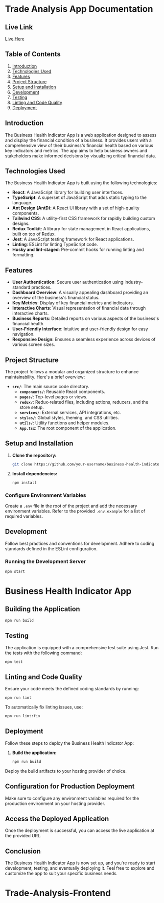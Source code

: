 # Trade Analysis App Documentation

## Live Link

[Live Here](https://musical-croissant-f581b6.netlify.app/)

## Table of Contents

1. [Introduction](#introduction)
2. [Technologies Used](#technologies-used)
3. [Features](#features)
4. [Project Structure](#project-structure)
5. [Setup and Installation](#setup-and-installation)
6. [Development](#development)
7. [Testing](#testing)
8. [Linting and Code Quality](#linting-and-code-quality)
9. [Deployment](#deployment)


## Introduction

The Business Health Indicator App is a web application designed to assess and display the financial condition of a business. It provides users with a comprehensive view of their business's financial health based on various key indicators and metrics. The app aims to help business owners and stakeholders make informed decisions by visualizing critical financial data.

## Technologies Used

The Business Health Indicator App is built using the following technologies:

- **React**: A JavaScript library for building user interfaces.
- **TypeScript**: A superset of JavaScript that adds static typing to the language.
- **Ant Design (AntD)**: A React UI library with a set of high-quality components.
- **Tailwind CSS**: A utility-first CSS framework for rapidly building custom designs.
- **Redux Toolkit**: A library for state management in React applications, built on top of Redux.
- **Jest**: A JavaScript testing framework for React applications.
- **Linting**: ESLint for linting TypeScript code.
- **Husky and lint-staged**: Pre-commit hooks for running linting and formatting.

## Features

- **User Authentication**: Secure user authentication using industry-standard practices.
- **Dashboard Overview**: A visually appealing dashboard providing an overview of the business's financial status.
- **Key Metrics**: Display of key financial metrics and indicators.
- **Interactive Charts**: Visual representation of financial data through interactive charts.
- **Business Reports**: Detailed reports on various aspects of the business's financial health.
- **User-Friendly Interface**: Intuitive and user-friendly design for easy navigation.
- **Responsive Design**: Ensures a seamless experience across devices of various screen sizes.

## Project Structure

The project follows a modular and organized structure to enhance maintainability. Here's a brief overview:

- **`src/`**: The main source code directory.
  - **`components/`**: Reusable React components.
  - **`pages/`**: Top-level pages or views.
  - **`redux/`**: Redux-related files, including actions, reducers, and the store setup.
  - **`services/`**: External services, API integrations, etc.
  - **`styles/`**: Global styles, theming, and CSS utilities.
  - **`utils/`**: Utility functions and helper modules.
  - **`App.tsx`**: The root component of the application.

## Setup and Installation

1. **Clone the repository:**
    ```bash
    git clone https://github.com/your-username/business-health-indicator-app.git
    ```

2. **Install dependencies:**
    ```bash
    npm install
    ```

### Configure Environment Variables

Create a `.env` file in the root of the project and add the necessary environment variables. Refer to the provided `.env.example` for a list of required variables.

## Development

Follow best practices and conventions for development. Adhere to coding standards defined in the ESLint configuration.

### Running the Development Server

```bash
npm start
```

# Business Health Indicator App

## Building the Application

```bash
npm run build
```
## Testing

The application is equipped with a comprehensive test suite using Jest. Run the tests with the following command:

```bash
npm test
```

## Linting and Code Quality

Ensure your code meets the defined coding standards by running:

```bash
npm run lint
```

To automatically fix linting issues, use:

```bash
npm run lint:fix
```

## Deployment

Follow these steps to deploy the Business Health Indicator App:

1. **Build the application:**

   ```bash
   npm run build
   ```

 Deploy the build artifacts to your hosting provider of choice. 


## Configuration for Production Deployment

Make sure to configure any environment variables required for the production environment on your hosting provider.

## Access the Deployed Application

Once the deployment is successful, you can access the live application at the provided URL.


## Conclusion

The Business Health Indicator App is now set up, and you're ready to start development, testing, and eventually deploying it. Feel free to explore and customize the app to suit your specific business needs.



# Trade-Analysis-Frontend
